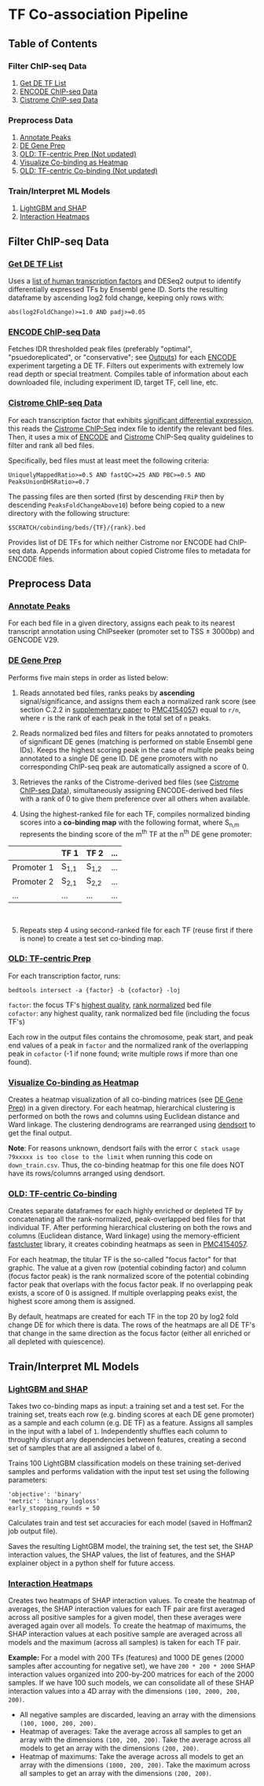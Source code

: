 # **TF Co-association Pipeline**

## **Table of Contents**
### Filter ChIP-seq Data
1. [Get DE TF List](#get-de-tf-list)
1. [ENCODE ChIP-seq Data](#encode-chip-seq-data)
1. [Cistrome ChIP-seq Data](#de-tfs-chip-seq-data)

### Preprocess Data
1. [Annotate Peaks](#annotate-peaks)
1. [DE Gene Prep](#de-gene-prep)
1. [OLD: TF-centric Prep (Not updated)](#tf-centric-approach)
1. [Visualize Co-binding as Heatmap](#Visualize-Co-binding-as-Heatmap)
1. [OLD: TF-centric Co-binding (Not updated)](#old:-tf-centric-co-binding)

### Train/Interpret ML Models
1. [LightGBM and SHAP](#lightgbm-and-shap)
1. [Interaction Heatmaps](#interaction-heatmaps)


## **Filter ChIP-seq Data**
### [**Get DE TF List**](getBeds/mergeDEandTF.R)

Uses a [list of human transcription factors](http://humantfs.ccbr.utoronto.ca/download.php) and DESeq2 output to identify differentially expressed TFs by Ensembl gene ID. Sorts the resulting dataframe by ascending log2 fold change, keeping only rows with:  

    abs(log2FoldChange)>=1.0 AND padj>=0.05

### [**ENCODE ChIP-seq Data**](getBeds/encode.py)

Fetches IDR thresholded peak files (preferably "optimal", "psuedoreplicated", or "conservative"; see [Outputs](https://www.encodeproject.org/chip-seq/transcription_factor/#outputs)) for each [ENCODE](https://www.encodeproject.org/) experiment targeting a DE TF. Filters out experiments with extremely low read depth or special treatment. Compiles table of information about each downloaded file, including experiment ID, target TF, cell line, etc.

### [**Cistrome ChIP-seq Data**](getBeds/qualityBeds.R)

For each transcription factor that exhibits [significant differential expression](#get-de-tf-list), this reads the [Cistrome ChIP-Seq](http://cistrome.org/db) index file to identify the relevant bed files. Then, it uses a mix of [ENCODE](https://www.encodeproject.org/data-standards/terms/) and [Cistrome](http://cistrome.org/db/#/about) ChIP-Seq quality guidelines to filter and rank all bed files. 

Specifically, bed files must at least meet the following criteria:

    UniquelyMappedRatio>=0.5 AND fastQC>=25 AND PBC>=0.5 AND PeaksUnionDHSRatio>=0.7 

The passing files are then sorted (first by descending `FRiP` then by descending `PeaksFoldChangeAbove10`) before being copied to a new directory with the following structure:

    $SCRATCH/cobinding/beds/{TF}/{rank}.bed

Provides list of DE TFs for which neither Cistrome nor ENCODE had ChIP-seq data. Appends information about copied Cistrome files to metadata for ENCODE files.


## **Preprocess Data**

### [**Annotate Peaks**](preprocess/peakAnno.R)
For each bed file in a given directory, assigns each peak to its nearest transcript annotation using ChIPseeker (promoter set to TSS &#xb1; 3000bp) and GENCODE V29.

### [**DE Gene Prep**](preprocess/prep.py)
Performs five main steps in order as listed below:

1. Reads annotated bed files, ranks peaks by **ascending** signal/significance, and assigns them each a normalized rank score (see section C.2.2 in [supplementary paper](https://www.ncbi.nlm.nih.gov/pmc/articles/PMC4154057/bin/NIHMS541492-supplement-Supplementary_Material.pdf) to [PMC4154057](https://www.ncbi.nlm.nih.gov/pmc/articles/PMC4154057/)) equal to `r/n`, where `r` is the rank of each peak in the total set of `n` peaks.

1. Reads normalized bed files and filters for peaks annotated to promoters of significant DE genes (matching is performed on stable Ensembl gene IDs). Keeps the highest scoring peak in the case of multiple peaks being annotated to a single DE gene ID. DE gene promoters with no corresponding ChIP-seq peak are automatically assigned a score of 0.

1. Retrieves the ranks of the Cistrome-derived bed files (see [Cistrome ChIP-seq Data](#cistrome-ChIP-seq-Data)), simultaneously assigning ENCODE-derived bed files with a rank of 0 to give them preference over all others when available.

1. Using the highest-ranked file for each TF, compiles normalized binding scores into a **co-binding map** with the following format, where S<sub>n,m</sub> represents the binding score of the m<sup>th</sup> TF at the n<sup>th</sup> DE gene promoter:
<center>

&nbsp;     | TF 1            | TF 2            | ...
-----------|-----------------|-----------------|----
Promoter 1 | S<sub>1,1</sub> | S<sub>1,2</sub> | ...
Promoter 2 | S<sub>2,1</sub> | S<sub>2,2</sub> | ...
...        | ...             | ...             | ...

</center>
&nbsp;  

5. Repeats step 4 using second-ranked file for each TF (reuse first if there is none) to create a test set co-binding map.

### [**OLD**: TF-centric Prep](preprocess/peakOverlap.py)

For each transcription factor, runs:

    bedtools intersect -a {factor} -b {cofactor} -loj

`factor`: the focus TF's [highest quality](#qualityBedsR), [rank normalized](#normalizepy) bed file  
`cofactor`: any highest quality, rank normalized bed file (including the focus TF's)

Each row in the output files contains the chromosome, peak start, and peak end values of a peak in `factor` and the normalized rank of the overlapping peak in `cofactor` (-1 if none found; write multiple rows if more than one found).

### [**Visualize Co-binding as Heatmap**](cobindMaps/cobindMap.r)
Creates a heatmap visualization of all co-binding matrices (see [DE Gene Prep](#DE-gene-prep)) in a given directory. For each heatmap, hierarchical clustering is performed on both the rows and columns using Euclidean distance and Ward linkage. The clustering dendrograms are rearranged using [dendsort](https://cran.r-project.org/web/packages/dendsort/index.html) to get the final output.

**Note**: For reasons unknown, dendsort fails with the error `C stack usage 79xxxxx is too close to the limit` when running this code on `down_train.csv`. Thus, the co-binding heatmap for this one file does NOT have its rows/columns arranged using dendsort.

### [**OLD**: TF-centric Co-binding](cobindMaps/cobindOld.R)
Creates separate dataframes for each highly enriched or depleted TF by concatenating all the rank-normalized, peak-overlapped bed files for that individual TF. After performing hierarchical clustering on both the rows and columns (Euclidean distance, Ward linkage) using the memory-efficient [fastcluster](http://danifold.net/fastcluster.html) library, it creates cobinding heatmaps as seen in [PMC4154057](https://www.ncbi.nlm.nih.gov/pmc/articles/PMC4154057/). 

For each heatmap, the titular TF is the so-called "focus factor" for that graphic. The value at a given row (potential cobinding factor) and column (focus factor peak) is the rank normalized score of the potential cobinding factor peak that overlaps with the focus factor peak. If no overlapping peak exists, a score of 0 is assigned. If multiple overlapping peaks exist, the highest score among them is assigned.

By default, heatmaps are created for each TF in the top 20 by log2 fold change DE for which there is data. The rows of the heatmaps are all DE TF's that change in the same direction as the focus factor (either all enriched or all depleted with quiescence).


## **Train/Interpret ML Models**

### [**LightGBM and SHAP**](ml.py)
Takes two co-binding maps as input: a training set and a test set. For the training set, treats each row (e.g. binding scores at each DE gene promoter) as a sample and each column (e.g. DE TF) as a feature. Assigns all samples in the input with a label of `1`. Independently shuffles each column to throughly disrupt any dependencies between features, creating a second set of samples that are all assigned a label of `0`.

Trains 100 LightGBM classification models on these training set-derived samples and performs validation with the input test set using the following parameters:

    'objective': 'binary'
    'metric': 'binary_logloss'
    early_stopping_rounds = 50

Calculates train and test set accuracies for each model (saved in Hoffman2 job output file).

Saves the resulting LightGBM model, the training set, the test set, the SHAP interaction values, the SHAP values, the list of features, and the SHAP explainer object in a python shelf for future access.

### [**Interaction Heatmaps**](interactMaps/info.md)

Creates two heatmaps of SHAP interaction values. To create the heatmap of averages, the SHAP interaction values for each TF pair are first averaged across all positive samples for a given model, then these averages were averaged again over all models. To create the heatmap of maximums, the SHAP interaction values at each positive sample are averaged across all models and the maximum (across all samples) is taken for each TF pair.

**Example:** For a model with 200 TFs (features) and 1000 DE genes (2000 samples after accounting for negative set), we have `200 * 200 * 2000` SHAP interaction values organized into 200-by-200 matrices for each of the 2000 samples. If we have 100 such models, we can consolidate all of these SHAP interaction values into a 4D array with the dimensions `(100, 2000, 200, 200)`. 

- All negative samples are discarded, leaving an array with the dimensions `(100, 1000, 200, 200)`.
- Heatmap of averages: Take the average across all samples to get an array with the dimensions `(100, 200, 200)`. Take the average across all models to get an array with the dimensions `(200, 200)`.
- Heatmap of maximums: Take the average across all models to get an array with the dimensions `(1000, 200, 200)`. Take the maximum across all samples to get an array with the dimensions `(200, 200)`.